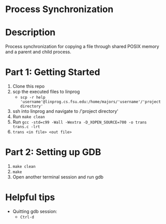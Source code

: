 # Process Synchronization
# Description
Process synchronization for copying a file through shared POSIX memory and a parent and child process.
# Part 1: Getting Started
1. Clone this repo
2. scp the executed files to linprog
    - `scp -r help 'username'@linprog.cs.fsu.edu:/home/majors/'username'/'project directory'`
3. ssh into linprog and navigate to /'project directory'
4. Run `make clean`
5. Run `gcc -std=c99 -Wall -Wextra -D_XOPEN_SOURCE=700 -o trans trans.c -lrt`
6. `trans <in file> <out file>`

# Part 2: Setting up GDB
1. `make clean`
2. `make`
3. Open another terminal session and run gdb

# Helpful tips
- Quitting gdb session:
    - `Ctrl-d`
